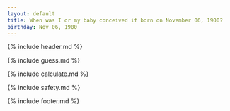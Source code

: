 ```yaml
---
layout: default
title: When was I or my baby conceived if born on November 06, 1900?
birthday: Nov 06, 1900
---
```


{% include header.md %}

{% include guess.md %}

{% include calculate.md %}

{% include safety.md %}

{% include footer.md %}



